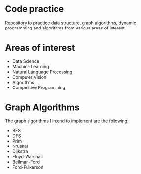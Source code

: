 # Code practice

Repository to practice data structure, graph algorithms, dynamic programming and algorithms from various areas of interest.

# Areas of interest

* Data Science
* Machine Learning
* Natural Language Processing
* Computer Vision
* Algorithms
* Competitive Programming


# Graph Algorithms

The graph algorithms I intend to implement are the following:

* BFS
* DFS
* Prim
* Kruskal
* Dijkstra
* Floyd-Warshall
* Bellman-Ford
* Ford-Fulkerson

